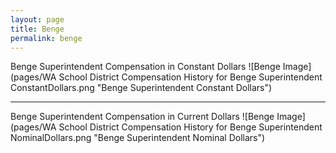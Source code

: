 ```yaml
---
layout: page
title: Benge
permalink: benge
---
```



Benge Superintendent Compensation in Constant Dollars
![Benge Image](pages/WA School District Compensation History for Benge Superintendent ConstantDollars.png "Benge Superintendent Constant Dollars")
___

Benge Superintendent Compensation in Current Dollars
![Benge Image](pages/WA School District Compensation History for Benge Superintendent NominalDollars.png "Benge Superintendent Nominal Dollars")
